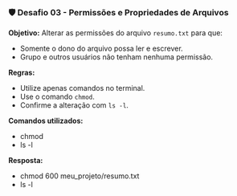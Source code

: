 ### 🛡️ Desafio 03 - Permissões e Propriedades de Arquivos

**Objetivo:** Alterar as permissões do arquivo `resumo.txt` para que:
- Somente o dono do arquivo possa ler e escrever.
- Grupo e outros usuários não tenham nenhuma permissão.

**Regras:**
- Utilize apenas comandos no terminal.
- Use o comando `chmod`.
- Confirme a alteração com `ls -l`.

**Comandos utilizados:**
- chmod
- ls -l

**Resposta:**

- chmod 600 meu_projeto/resumo.txt
- ls -l
